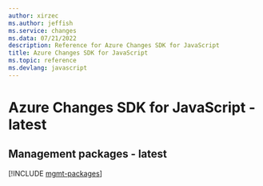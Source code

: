 ```yaml
---
author: xirzec
ms.author: jeffish
ms.service: changes
ms.data: 07/21/2022
description: Reference for Azure Changes SDK for JavaScript
title: Azure Changes SDK for JavaScript
ms.topic: reference
ms.devlang: javascript
---
```

# Azure Changes SDK for JavaScript - latest

## Management packages - latest
[!INCLUDE [mgmt-packages](changes-mgmt-index.md)]